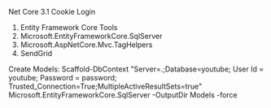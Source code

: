 
Net Core 3.1 Cookie Login

1. Entity Framework Core Tools
2. Microsoft.EntityFrameworkCore.SqlServer
3. Microsoft.AspNetCore.Mvc.TagHelpers
4. SendGrid

Create Models: 
 Scaffold-DbContext "Server=.;Database=youtube; User Id = youtube; Password = password; Trusted_Connection=True;MultipleActiveResultSets=true" 
 Microsoft.EntityFrameworkCore.SqlServer -OutputDir Models -force
